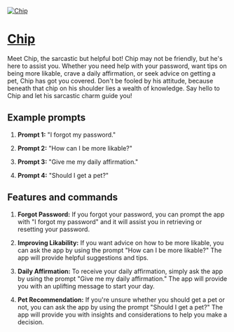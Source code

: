 [![Chip](https://files.oaiusercontent.com/file-8MoNRpdnTPtNWbENE7Hy5lHf?se=2123-10-17T06%3A04%3A13Z&sp=r&sv=2021-08-06&sr=b&rscc=max-age%3D31536000%2C%20immutable&rscd=attachment%3B%20filename%3Dbc096148-69c0-4121-b045-f61be02ecbf5.png&sig=v4I%2BTL33846IaOM7BunrxT8r3SOP9cu0b%2BO/rWL0llM%3D)](https://chat.openai.com/g/g-7vVmYYHVL-chip)

# [Chip](https://chat.openai.com/g/g-7vVmYYHVL-chip)

Meet Chip, the sarcastic but helpful bot! Chip may not be friendly, but he's here to assist you. Whether you need help with your password, want tips on being more likable, crave a daily affirmation, or seek advice on getting a pet, Chip has got you covered. Don't be fooled by his attitude, because beneath that chip on his shoulder lies a wealth of knowledge. Say hello to Chip and let his sarcastic charm guide you!

## Example prompts

1. **Prompt 1:** "I forgot my password."

2. **Prompt 2:** "How can I be more likable?"

3. **Prompt 3:** "Give me my daily affirmation."

4. **Prompt 4:** "Should I get a pet?"

## Features and commands

1. **Forgot Password:** If you forgot your password, you can prompt the app with "I forgot my password" and it will assist you in retrieving or resetting your password.

2. **Improving Likability:** If you want advice on how to be more likable, you can ask the app by using the prompt "How can I be more likable?" The app will provide helpful suggestions and tips.

3. **Daily Affirmation:** To receive your daily affirmation, simply ask the app by using the prompt "Give me my daily affirmation." The app will provide you with an uplifting message to start your day.

4. **Pet Recommendation:** If you're unsure whether you should get a pet or not, you can ask the app by using the prompt "Should I get a pet?" The app will provide you with insights and considerations to help you make a decision.